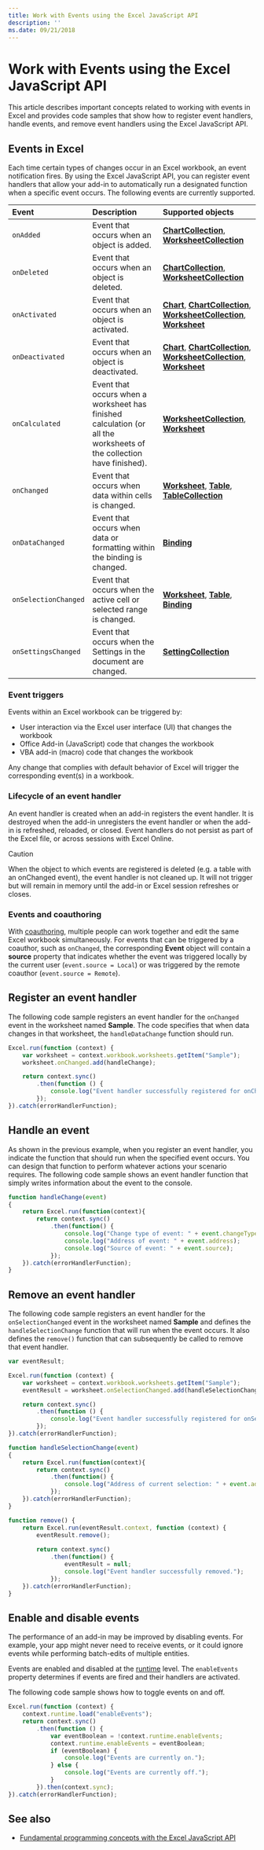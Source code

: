 ```yaml
---
title: Work with Events using the Excel JavaScript API
description: ''
ms.date: 09/21/2018
---
```


# Work with Events using the Excel JavaScript API 

This article describes important concepts related to working with events in Excel and provides code samples that show how to register event handlers, handle events, and remove event handlers using the Excel JavaScript API. 

## Events in Excel

Each time certain types of changes occur in an Excel workbook, an event notification fires. By using the Excel JavaScript API, you can register event handlers that allow your add-in to automatically run a designated function when a specific event occurs. The following events are currently supported.

| Event | Description | Supported objects |
|:---------------|:-------------|:-----------|
| `onAdded` | Event that occurs when an object is added. | [**ChartCollection**](https://docs.microsoft.com/javascript/api/excel/excel.chartcollection), [**WorksheetCollection**](https://docs.microsoft.com/javascript/api/excel/excel.worksheetcollection) |
| `onDeleted` | Event that occurs when an object is deleted. | [**ChartCollection**](https://docs.microsoft.com/javascript/api/excel/excel.chartcollection), [**WorksheetCollection**](https://docs.microsoft.com/javascript/api/excel/excel.worksheetcollection) |
| `onActivated` | Event that occurs when an object is activated. | [**Chart**](https://docs.microsoft.com/javascript/api/excel/excel.chart), [**ChartCollection**](https://docs.microsoft.com/javascript/api/excel/excel.chartcollection), [**WorksheetCollection**](https://docs.microsoft.com/javascript/api/excel/excel.worksheetcollection), [**Worksheet**](https://docs.microsoft.com/javascript/api/excel/excel.worksheet) |
| `onDeactivated` | Event that occurs when an object is deactivated. | [**Chart**](https://docs.microsoft.com/javascript/api/excel/excel.chart), [**ChartCollection**](https://docs.microsoft.com/javascript/api/excel/excel.chartcollection), [**WorksheetCollection**](https://docs.microsoft.com/javascript/api/excel/excel.worksheetcollection), [**Worksheet**](https://docs.microsoft.com/javascript/api/excel/excel.worksheet) |
| `onCalculated` | Event that occurs when a worksheet has finished calculation (or all the worksheets of the collection have finished). | [**WorksheetCollection**](https://docs.microsoft.com/javascript/api/excel/excel.worksheetcollection), [**Worksheet**](https://docs.microsoft.com/javascript/api/excel/excel.worksheet) |
| `onChanged` | Event that occurs when data within cells is changed. | [**Worksheet**](https://docs.microsoft.com/javascript/api/excel/excel.worksheet), [**Table**](https://docs.microsoft.com/javascript/api/excel/excel.table), [**TableCollection**](https://docs.microsoft.com/javascript/api/excel/excel.tablecollection) |
| `onDataChanged` | Event that occurs when data or formatting within the binding is changed. | [**Binding**](https://docs.microsoft.com/javascript/api/excel/excel.binding) |
| `onSelectionChanged` | Event that occurs when the active cell or selected range is changed. | [**Worksheet**](https://docs.microsoft.com/javascript/api/excel/excel.worksheet), [**Table**](https://docs.microsoft.com/javascript/api/excel/excel.table), [**Binding**](https://docs.microsoft.com/javascript/api/excel/excel.binding) |
| `onSettingsChanged` | Event that occurs when the Settings in the document are changed. | [**SettingCollection**](https://docs.microsoft.com/javascript/api/excel/excel.settingcollection) |

### Event triggers

Events within an Excel workbook can be triggered by:

- User interaction via the Excel user interface (UI) that changes the workbook
- Office Add-in (JavaScript) code that changes the workbook
- VBA add-in (macro) code that changes the workbook

Any change that complies with default behavior of Excel will trigger the corresponding event(s) in a workbook.

### Lifecycle of an event handler

An event handler is created when an add-in registers the event handler. It is destroyed when the add-in unregisters the event handler or when the add-in is refreshed, reloaded, or closed. Event handlers do not persist as part of the Excel file, or across sessions with Excel Online.

> [!CAUTION]
> When the object to which events are registered is deleted (e.g. a table with an onChanged event), the event handler is not cleaned up. It will not trigger but will remain in memory until the add-in or Excel session refreshes or closes.

### Events and coauthoring

With [coauthoring](co-authoring-in-excel-add-ins.md), multiple people can work together and edit the same Excel workbook simultaneously. For events that can be triggered by a coauthor, such as `onChanged`, the corresponding **Event** object will contain a **source** property that indicates whether the event was triggered locally by the current user (`event.source = Local`) or was triggered by the remote coauthor (`event.source = Remote`).

## Register an event handler

The following code sample registers an event handler for the `onChanged` event in the worksheet named **Sample**. The code specifies that when data changes in that worksheet, the `handleDataChange` function should run.

```js
Excel.run(function (context) {
    var worksheet = context.workbook.worksheets.getItem("Sample");
    worksheet.onChanged.add(handleChange);

    return context.sync()
        .then(function () {
            console.log("Event handler successfully registered for onChanged event in the worksheet.");
        });
}).catch(errorHandlerFunction);
```

## Handle an event

As shown in the previous example, when you register an event handler, you indicate the function that should run when the specified event occurs. You can design that function to perform whatever actions your scenario requires. The following code sample shows an event handler function that simply writes information about the event to the console. 

```js
function handleChange(event)
{ 
    return Excel.run(function(context){
        return context.sync()
            .then(function() {
                console.log("Change type of event: " + event.changeType);
                console.log("Address of event: " + event.address);
                console.log("Source of event: " + event.source);
            });
    }).catch(errorHandlerFunction);
}
```

## Remove an event handler

The following code sample registers an event handler for the `onSelectionChanged` event in the worksheet named **Sample** and defines the `handleSelectionChange` function that will run when the event occurs. It also defines the `remove()` function that can subsequently be called to remove that event handler.

```js
var eventResult;

Excel.run(function (context) {
    var worksheet = context.workbook.worksheets.getItem("Sample");
    eventResult = worksheet.onSelectionChanged.add(handleSelectionChange);

    return context.sync()
        .then(function () {
            console.log("Event handler successfully registered for onSelectionChanged event in the worksheet.");
        });
}).catch(errorHandlerFunction);

function handleSelectionChange(event)
{ 
    return Excel.run(function(context){
        return context.sync()
            .then(function() {
                console.log("Address of current selection: " + event.address);
            });
    }).catch(errorHandlerFunction);
}

function remove() {
	return Excel.run(eventResult.context, function (context) {
		eventResult.remove();
		
		return context.sync()
			.then(function() {
				eventResult = null;
				console.log("Event handler successfully removed.");
			});
	}).catch(errorHandlerFunction);
}
```

## Enable and disable events

The performance of an add-in may be improved by disabling events. 
For example, your app might never need to receive events, or it could ignore events while performing batch-edits of multiple entities. 

Events are enabled and disabled at the [runtime](https://docs.microsoft.com/javascript/api/excel/excel.runtime) level. 
The `enableEvents` property determines if events are fired and their handlers are activated. 

The following code sample shows how to toggle events on and off.

```js
Excel.run(function (context) {
	context.runtime.load("enableEvents");
	return context.sync()
		.then(function () {
			var eventBoolean = !context.runtime.enableEvents;
			context.runtime.enableEvents = eventBoolean;
			if (eventBoolean) {
				console.log("Events are currently on.");
			} else {
				console.log("Events are currently off.");
			}
		}).then(context.sync);
}).catch(errorHandlerFunction);
```

## See also

- [Fundamental programming concepts with the Excel JavaScript API](excel-add-ins-core-concepts.md)